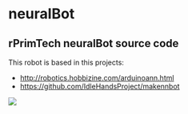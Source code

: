 # neuralBot
## rPrimTech neuralBot source code

This robot is based in this projects:

  * http://robotics.hobbizine.com/arduinoann.html
  * https://github.com/IdleHandsProject/makennbot
  
![](https://jnogues/neuralBot/images/poster1.png )  

